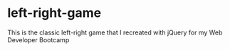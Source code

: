 # left-right-game
This is the classic left-right game that I recreated with jQuery for my Web Developer Bootcamp
